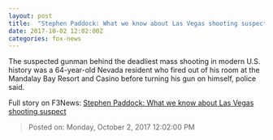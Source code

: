 ```yaml
---
layout: post
title:  "Stephen Paddock: What we know about Las Vegas shooting suspect"
date: 2017-10-02 12:02:00Z
categories: fox-news
---
```


The suspected gunman behind the deadliest mass shooting in modern U.S. history was a 64-year-old Nevada resident who fired out of his room at the Mandalay Bay Resort and Casino before turning his gun on himself, police said.


Full story on F3News: [Stephen Paddock: What we know about Las Vegas shooting suspect](http://www.f3nws.com/n/XXszWB)

> Posted on: Monday, October 2, 2017 12:02:00 PM
